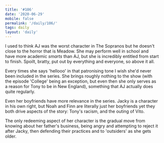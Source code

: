 ```yaml
---
title: '#106'
date: '2020-06-29'
mobile: false
permalink: '/daily/106/'
tags: daily
layout: 'daily'
---
```


I used to think AJ was the worst character in The Sopranos but he doesn't close to the horror that is Meadow. She may perform well in school and have more academic _smarts_ than AJ, but she is incredibly entitled from start to finish. Spoilt, bratty, put out by everything and everyone, so above it all.

Every times she says 'hellooo' in that patronising tone I wish she'd never been included in the series. She brings roughly nothing to the show (with the episode 'College' being an exception, but even then she only serves as a reason for Tony to be in New England), something that AJ actually does quite regularly.

Even her boyfriends have more relevance in the series. Jacky is a character in his own right, but Noah and Finn are literally just her boyfriends yet they both drive aspects of the story: Tony's racism, and the outing of Vito.

The only redeeming aspect of her character is the gradual move from knowing about her father's business, being angry and attempting to reject it after Jacky, then defending their practices and to 'outsiders' as she gets older.
